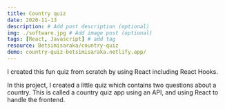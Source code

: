 ```yaml
---
title: Country quiz
date: 2020-11-13
description: # Add post description (optional)
img: ./software.jpg # Add image post (optional)
tags: [React, Javascript] # add tag
resource: Betsimisaraka/country-quiz
demo: country-quiz-betsimisaraka.netlify.app/
---
```


I created this fun quiz from scratch by using React including React Hooks.

In this project, I created a little quiz which contains two questions about a country. This is called a country quiz app using an API, and using React to handle the frontend.
